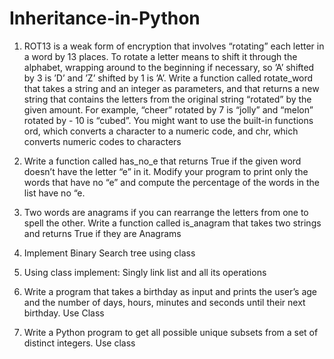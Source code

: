 # Inheritance-in-Python

1. ROT13 is a weak form of encryption that involves “rotating” each letter in a word by
13 places. To rotate a letter means to shift it through the alphabet, wrapping around to
the beginning if necessary, so ’A’ shifted by 3 is ’D’ and ’Z’ shifted by 1 is ’A’. Write
a function called rotate_word that takes a string and an integer as parameters, and that
returns a new string that contains the letters from the original string “rotated” by the
given amount. For example, “cheer” rotated by 7 is “jolly” and “melon” rotated by -
10 is “cubed”. You might want to use the built-in functions ord, which converts a
character to a numeric code, and chr, which converts numeric codes to characters

2. Write a function called has_no_e that returns True if the given word doesn’t have the
letter “e” in it. Modify your program to print only the words that have no “e” and
compute the percentage of the words in the list have no “e.

3. Two words are anagrams if you can rearrange the letters from one to spell the other.
Write a function called is_anagram that takes two strings and returns True if they are
Anagrams

4. Implement Binary Search tree using class

5. Using class implement:
Singly link list and all its operations

6. Write a program that takes a birthday as input and prints the user’s age and the
number of days, hours, minutes and seconds until their next birthday. Use Class

7. Write a Python program to get all possible unique subsets from a set of distinct
integers. Use class

